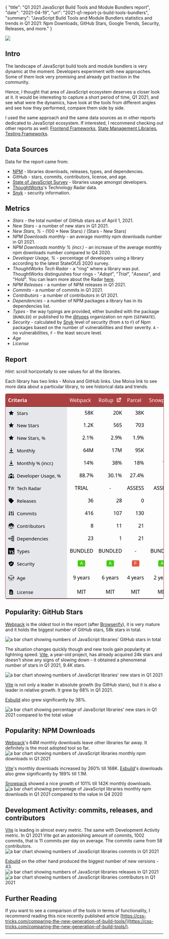 {
    "title": "Q1 2021 JavaScript Build Tools and Module Bundlers report",
    "date": "2021-04-19",
    "url": "2021-q1-report-js-build-tools-bundlers",
    "summary": "JavaScript Build Tools and Module Bundlers statistics and trends in Q1 2021: Npm Downloads, GitHub Stars, Google Trends, Security, Releases, and more."
}

![](/blog/images/2021-q1-report/logo.png?v1)

## Intro
The landscape of JavaScript build tools and module bundlers is very dynamic at the moment. Developers experiment with new approaches. Some of them look very promising and already got traction in the community.

Hence, I thought that area of JavaScript ecosystem deserves a closer look at it. It would be interesting to capture a short period of time, Q1 2021, and see what were the dynamics, have look at the tools from different angles and see how they performed, compare them side by side.

I used the same approach and the same data sources as in other reports dedicated to JavaScript ecosystem. If interested, I recommend checking out other reports as well: [Frontend Frameworks](https://moiva.io/blog/2021-q1-state-of-js-frameworks), [State Management Libraries](https://moiva.io/blog/2021-q1-report-state-management), [Testing Frameworks](https://moiva.io/blog/2021-q1-report-js-testing-libraries).

## Data Sources
Data for the report came from:
- [NPM](https://www.npmjs.com/) - libraries downloads, releases, types, and dependencies.
- GitHub - stars, commits, contributors, license, and age.
- [State of JavaScript Survey](https://stateofjs.com/) - libraries usage amongst developers.
- [ThoughtWorks](https://www.thoughtworks.com/)'s Technology Radar data.
- [Snyk](https://snyk.io/) - security information.

## Metrics
- *Stars* - the total number of GitHub stars as of April 1, 2021.
- *New Stars* - a number of new stars in Q1 2021.
- *New Stars, %* - (100 * New Stars) / (Stars - New Stars)
- *NPM Downloads monthly* - an average monthly npm downloads number in Q1 2021.
- *NPM Downloads monthly % (incr.)* - an increase of the average monthly npm downloads number compared to Q4 2020.
- *Developer Usage, %* - percentage of developers using a library according to the latest StateOfJS 2020 survey.
- *ThoughtWorks Tech Radar* - a "ring" where a library was put. ThoughtWorks distinguishes four rings - "*Adopt*", "*Trial*", "*Assess*", and "*Hold*". You can learn more about the Radar [here](https://www.thoughtworks.com/radar/faq).
- *NPM Releases* - a number of NPM releases in Q1 2021.
- *Commits* - a number of commits in Q1 2021.
- *Contributors* - a number of contributors in Q1 2021.
- *Dependencies* - a number of NPM packages a library has in its dependencies list.
- *Types* - the way typings are provided, either bundled with the package (`BUNDLED`) or published to the [@types](https://www.npmjs.com/~types) organization on npm (`SEPARATE`).
- *Security* - calculated by [Snyk](https://snyk.io/) level of security (from `A` to `F`) of Npm packages based on the number of vulnerabilities and their severity. `A` - no vulnerabilities, `F` - the least secure level.
- *Age*
- *License*

## Report
*Hint*: scroll horizontally to see values for all the libraries.

Each library has two links - Moiva and GitHub links. Use Moiva link to see more data about a particular library, to see historical data and trends.

<style type='text/css'>
.wrapper-2021q1 {
    border-color: rgba(172, 65, 66, 1);
    border-radius: 0.25rem;
    border-width: 1px;
    border-style: solid;
    width: 100%;
    overflow: scroll;
}
.wrapper-2021q1 table {
  padding: 0;
  margin: 0;
  border: none;
    font-size: 16px;
    border-width: 1px;
    table-layout: auto;
    border-collapse: collapse;
    text-indent: 0;
    border-color: inherit;
    font-family: ui-sans-serif, system-ui, -apple-system, BlinkMacSystemFont, "Segoe UI", Roboto, "Helvetica Neue", Arial, "Noto Sans", sans-serif, "Apple Color Emoji", "Segoe UI Emoji", "Segoe UI Symbol", "Noto Color Emoji";
}
.wrapper-2021q1 thead {
    background-color: rgba(172, 65, 66, 1.0);
    color: white;
}
.wrapper-2021q1 thead th {
    z-index: 1;
    border: none;
}

.wrapper-2021q1 thead th:first-child {
    background-color: rgba(172, 65, 66, 1.0);
    height: 2.5rem;
    position: -webkit-sticky;
    position: sticky;
    left: 0;
    z-index: 2;
}

.wrapper-2021q1 thead th:first-child div {
    width: 180px;
}

.wrapper-2021q1 thead th div {
    display: flex;
}

.wrapper-2021q1 tbody {
    color: black;
}

.wrapper-2021q1 tbody th {
    font-weight: 500;
    font-size: 15px;
    position: -webkit-sticky;
    position: sticky;
    left: 0;
    z-index: 1;
    background-color: rgba(229, 231, 235, 1.0) !important;
    padding-left: 0.5rem;
    padding-right: 0.5rem;
    border-left: none;
}

.wrapper-2021q1 tbody tr {
    height: 40px;
}

.wrapper-2021q1 td, th {
    border-bottom: none;
    border-top: none;
}

.wrapper-2021q1 a.primary-link {
    font-weight: 400;
    color: rgba(255, 255, 255, 1) !important;
}

.wrapper-2021q1 a.primary-link:hover {
    font-weight: 400;
    --tw-text-opacity: 1;
    color: rgba(255, 255, 255, var(--tw-text-opacity));
    text-decoration: underline;
}
.wrapper-2021q1 a, .link {
    cursor: pointer;
    font-weight: 400;
    color: rgba(172, 65, 66, 1);
}
.wrapper-2021q1 a {
    color: inherit;
    text-decoration: inherit;
}

.wrapper-2021q1 .ml-2 {
    margin-left: 0.5rem;
}
.wrapper-2021q1 svg {
    display: block;
    vertical-align: middle;
}
.wrapper-2021q1 .w-5 {
    width: 1.25rem;
}
.wrapper-2021q1 .h-5 {
    height: 1.25rem;
}
.wrapper-2021q1 .border-r {
    border-right-width: 1px !important;
}

.wrapper-2021q1 .border-gray-300 {
    border-color: rgba(209, 213, 219, 1);
}

.wrapper-2021q1 .items-center {
    align-items: center;
}

.wrapper-2021q1 .flex {
    display: flex;
}
.wrapper-2021q1 .justify-end {
    justify-content: flex-end;
}
.wrapper-2021q1 .justify-center {
    justify-content: center;
}
.wrapper-2021q1 .sec {
    border-radius: 4px;
    width: 24px;
    height: 20px;
    display: flex;
    align-items: center;
    justify-content: center;
    font-family: ui-monospace, SFMono-Regular, Menlo, Monaco, Consolas, "Liberation Mono", "Courier New", monospace;
    font-size: 14px;
    line-height: 20px;
    color: white !important;
    text-decoration: none;
}
.wrapper-2021q1 .sec-A {
    background-color: #4c1;
}
.wrapper-2021q1 .sec-E, .wrapper-2021q1 .sec-F {
    background-color: #e05d44;
}
</style>

<div class="wrapper-2021q1"><table><thead class="text-white bg-primary"><tr><th scope="col"><div class="w-52">Criteria</div></th><th scope="col"><div><a href="/?npm=webpack" class="primary-link">Webpack</a><a href="https://github.com/webpack/webpack" target="_blank" class="ml-2 primary-link"><svg xmlns="http://www.w3.org/2000/svg" class="w-5 h-5" viewBox="0 0 20 20" fill="currentColor"><path d="M11 3a1 1 0 100 2h2.586l-6.293 6.293a1 1 0 101.414 1.414L15 6.414V9a1 1 0 102 0V4a1 1 0 00-1-1h-5z"></path><path d="M5 5a2 2 0 00-2 2v8a2 2 0 002 2h8a2 2 0 002-2v-3a1 1 0 10-2 0v3H5V7h3a1 1 0 000-2H5z"></path></svg></a></div></th><th scope="col"><div><a href="/?npm=rollup" class="primary-link">Rollup</a><a href="https://github.com/rollup/rollup" target="_blank" class="ml-2 primary-link"><svg xmlns="http://www.w3.org/2000/svg" class="w-5 h-5" viewBox="0 0 20 20" fill="currentColor"><path d="M11 3a1 1 0 100 2h2.586l-6.293 6.293a1 1 0 101.414 1.414L15 6.414V9a1 1 0 102 0V4a1 1 0 00-1-1h-5z"></path><path d="M5 5a2 2 0 00-2 2v8a2 2 0 002 2h8a2 2 0 002-2v-3a1 1 0 10-2 0v3H5V7h3a1 1 0 000-2H5z"></path></svg></a></div></th><th scope="col"><div><a href="/?npm=@parcel/core" class="primary-link">Parcel</a><a href="https://github.com/parcel-bundler/parcel" target="_blank" class="ml-2 primary-link"><svg xmlns="http://www.w3.org/2000/svg" class="w-5 h-5" viewBox="0 0 20 20" fill="currentColor"><path d="M11 3a1 1 0 100 2h2.586l-6.293 6.293a1 1 0 101.414 1.414L15 6.414V9a1 1 0 102 0V4a1 1 0 00-1-1h-5z"></path><path d="M5 5a2 2 0 00-2 2v8a2 2 0 002 2h8a2 2 0 002-2v-3a1 1 0 10-2 0v3H5V7h3a1 1 0 000-2H5z"></path></svg></a></div></th><th scope="col"><div><a href="/?npm=snowpack" class="primary-link">Snowpack</a><a href="https://github.com/snowpackjs/snowpack" target="_blank" class="ml-2 primary-link"><svg xmlns="http://www.w3.org/2000/svg" class="w-5 h-5" viewBox="0 0 20 20" fill="currentColor"><path d="M11 3a1 1 0 100 2h2.586l-6.293 6.293a1 1 0 101.414 1.414L15 6.414V9a1 1 0 102 0V4a1 1 0 00-1-1h-5z"></path><path d="M5 5a2 2 0 00-2 2v8a2 2 0 002 2h8a2 2 0 002-2v-3a1 1 0 10-2 0v3H5V7h3a1 1 0 000-2H5z"></path></svg></a></div></th><th scope="col"><div><a href="/?npm=vite" class="primary-link">Vite</a><a href="https://github.com/vitejs/vite" target="_blank" class="ml-2 primary-link"><svg xmlns="http://www.w3.org/2000/svg" class="w-5 h-5" viewBox="0 0 20 20" fill="currentColor"><path d="M11 3a1 1 0 100 2h2.586l-6.293 6.293a1 1 0 101.414 1.414L15 6.414V9a1 1 0 102 0V4a1 1 0 00-1-1h-5z"></path><path d="M5 5a2 2 0 00-2 2v8a2 2 0 002 2h8a2 2 0 002-2v-3a1 1 0 10-2 0v3H5V7h3a1 1 0 000-2H5z"></path></svg></a></div></th><th scope="col"><div><a href="/?npm=esbuild" class="primary-link">Esbuild</a><a href="https://github.com/evanw/esbuild" target="_blank" class="ml-2 primary-link"><svg xmlns="http://www.w3.org/2000/svg" class="w-5 h-5" viewBox="0 0 20 20" fill="currentColor"><path d="M11 3a1 1 0 100 2h2.586l-6.293 6.293a1 1 0 101.414 1.414L15 6.414V9a1 1 0 102 0V4a1 1 0 00-1-1h-5z"></path><path d="M5 5a2 2 0 00-2 2v8a2 2 0 002 2h8a2 2 0 002-2v-3a1 1 0 10-2 0v3H5V7h3a1 1 0 000-2H5z"></path></svg></a></div></th><th scope="col"><div><a href="/?npm=wmr" class="primary-link">Wmr</a><a href="https://github.com/preactjs/wmr" target="_blank" class="ml-2 primary-link"><svg xmlns="http://www.w3.org/2000/svg" class="w-5 h-5" viewBox="0 0 20 20" fill="currentColor"><path d="M11 3a1 1 0 100 2h2.586l-6.293 6.293a1 1 0 101.414 1.414L15 6.414V9a1 1 0 102 0V4a1 1 0 00-1-1h-5z"></path><path d="M5 5a2 2 0 00-2 2v8a2 2 0 002 2h8a2 2 0 002-2v-3a1 1 0 10-2 0v3H5V7h3a1 1 0 000-2H5z"></path></svg></a></div></th><th scope="col"><div><a href="/?npm=browserify" class="primary-link">Browserify</a><a href="https://github.com/browserify/browserify" target="_blank" class="ml-2 primary-link"><svg xmlns="http://www.w3.org/2000/svg" class="w-5 h-5" viewBox="0 0 20 20" fill="currentColor"><path d="M11 3a1 1 0 100 2h2.586l-6.293 6.293a1 1 0 101.414 1.414L15 6.414V9a1 1 0 102 0V4a1 1 0 00-1-1h-5z"></path><path d="M5 5a2 2 0 00-2 2v8a2 2 0 002 2h8a2 2 0 002-2v-3a1 1 0 10-2 0v3H5V7h3a1 1 0 000-2H5z"></path></svg></a></div></th><th scope="col"><div><a href="/?npm=microbundle" class="primary-link">Microbundle</a><a href="https://github.com/developit/microbundle" target="_blank" class="ml-2 primary-link"><svg xmlns="http://www.w3.org/2000/svg" class="w-5 h-5" viewBox="0 0 20 20" fill="currentColor"><path d="M11 3a1 1 0 100 2h2.586l-6.293 6.293a1 1 0 101.414 1.414L15 6.414V9a1 1 0 102 0V4a1 1 0 00-1-1h-5z"></path><path d="M5 5a2 2 0 00-2 2v8a2 2 0 002 2h8a2 2 0 002-2v-3a1 1 0 10-2 0v3H5V7h3a1 1 0 000-2H5z"></path></svg></a></div></th></tr></thead><tbody><!-- Stars --><tr class="row"><th class="border-r border-gray-300"><div class="flex items-center border-r"><svg xmlns="http://www.w3.org/2000/svg" class="w-5 h-5" viewBox="0 0 20 20" fill="currentColor"><path d="M9.049 2.927c.3-.921 1.603-.921 1.902 0l1.07 3.292a1 1 0 00.95.69h3.462c.969 0 1.371 1.24.588 1.81l-2.8 2.034a1 1 0 00-.364 1.118l1.07 3.292c.3.921-.755 1.688-1.54 1.118l-2.8-2.034a1 1 0 00-1.175 0l-2.8 2.034c-.784.57-1.838-.197-1.539-1.118l1.07-3.292a1 1 0 00-.364-1.118L2.98 8.72c-.783-.57-.38-1.81.588-1.81h3.461a1 1 0 00.951-.69l1.07-3.292z"></path></svg><div class="ml-2">Stars</div></div></th><td class="border-r border-gray-300"><div class="flex justify-end">58K</div></td><td class="border-r border-gray-300"><div class="flex justify-end">20K</div></td><td class="border-r border-gray-300"><div class="flex justify-end">38K</div></td><td class="border-r border-gray-300"><div class="flex justify-end">18K</div></td><td class="border-r border-gray-300"><div class="flex justify-end">24K</div></td><td class="border-r border-gray-300"><div class="flex justify-end">23K</div></td><td class="border-r border-gray-300"><div class="flex justify-end">3.8K</div></td><td class="border-r border-gray-300"><div class="flex justify-end">14K</div></td><td class="border-r border-gray-300"><div class="flex justify-end">6K</div></td></tr><tr class="row"><th class="border-r border-gray-300"><div class="flex items-center border-r"><svg xmlns="http://www.w3.org/2000/svg" class="w-5 h-5" viewBox="0 0 20 20" fill="currentColor"><path d="M9.049 2.927c.3-.921 1.603-.921 1.902 0l1.07 3.292a1 1 0 00.95.69h3.462c.969 0 1.371 1.24.588 1.81l-2.8 2.034a1 1 0 00-.364 1.118l1.07 3.292c.3.921-.755 1.688-1.54 1.118l-2.8-2.034a1 1 0 00-1.175 0l-2.8 2.034c-.784.57-1.838-.197-1.539-1.118l1.07-3.292a1 1 0 00-.364-1.118L2.98 8.72c-.783-.57-.38-1.81.588-1.81h3.461a1 1 0 00.951-.69l1.07-3.292z"></path></svg><div class="ml-2">New Stars</div></div></th><td class="border-r border-gray-300 bg-gray-200"><div class="flex items-center justify-end">1.2K</div></td><td class="border-r border-gray-300 bg-gray-200"><div class="flex items-center justify-end">565</div></td><td class="border-r border-gray-300 bg-gray-200"><div class="flex items-center justify-end">703</div></td><td class="border-r border-gray-300 bg-gray-200"><div class="flex items-center justify-end">3.1K</div></td><td class="border-r border-gray-300 bg-gray-200"><div class="flex items-center justify-end">9.4K</div></td><td class="border-r border-gray-300 bg-gray-200"><div class="flex items-center justify-end">6.3K</div></td><td class="border-r border-gray-300 bg-gray-200"><div class="flex items-center justify-end">596</div></td><td class="border-r border-gray-300 bg-gray-200"><div class="flex items-center justify-end">167</div></td><td class="border-r border-gray-300 bg-gray-200"><div class="flex items-center justify-end">387</div></td></tr><tr class="row"><th class="border-r border-gray-300"><div class="flex items-center border-r"><svg xmlns="http://www.w3.org/2000/svg" class="w-5 h-5" viewBox="0 0 20 20" fill="currentColor"><path d="M9.049 2.927c.3-.921 1.603-.921 1.902 0l1.07 3.292a1 1 0 00.95.69h3.462c.969 0 1.371 1.24.588 1.81l-2.8 2.034a1 1 0 00-.364 1.118l1.07 3.292c.3.921-.755 1.688-1.54 1.118l-2.8-2.034a1 1 0 00-1.175 0l-2.8 2.034c-.784.57-1.838-.197-1.539-1.118l1.07-3.292a1 1 0 00-.364-1.118L2.98 8.72c-.783-.57-.38-1.81.588-1.81h3.461a1 1 0 00.951-.69l1.07-3.292z"></path></svg><div class="ml-2">New Stars, %</div></div></th><td class="border-r border-gray-300"><div class="flex items-center justify-end">2.1% </div></td><td class="border-r border-gray-300"><div class="flex items-center justify-end">2.9% </div></td><td class="border-r border-gray-300"><div class="flex items-center justify-end">1.9% </div></td><td class="border-r border-gray-300"><div class="flex items-center justify-end">21% </div></td><td class="border-r border-gray-300"><div class="flex items-center justify-end">68% </div></td><td class="border-r border-gray-300"><div class="flex items-center justify-end">38% </div></td><td class="border-r border-gray-300"><div class="flex items-center justify-end">19% </div></td><td class="border-r border-gray-300"><div class="flex items-center justify-end">1.2% </div></td><td class="border-r border-gray-300"><div class="flex items-center justify-end">7% </div></td></tr><tr class="row"><th class="border-r border-gray-300"><div class="flex items-center border-r"><svg xmlns="http://www.w3.org/2000/svg" class="w-5 h-5" viewBox="0 0 20 20" fill="currentColor"><path fill-rule="evenodd" d="M3 17a1 1 0 011-1h12a1 1 0 110 2H4a1 1 0 01-1-1zm3.293-7.707a1 1 0 011.414 0L9 10.586V3a1 1 0 112 0v7.586l1.293-1.293a1 1 0 111.414 1.414l-3 3a1 1 0 01-1.414 0l-3-3a1 1 0 010-1.414z" clip-rule="evenodd"></path></svg><div class="ml-2">Monthly</div></div></th><td class="border-r border-gray-300 bg-gray-200"><div class="flex items-center justify-end">64M</div></td><td class="border-r border-gray-300 bg-gray-200"><div class="flex items-center justify-end">17M</div></td><td class="border-r border-gray-300 bg-gray-200"><div class="flex items-center justify-end">95K</div></td><td class="border-r border-gray-300 bg-gray-200"><div class="flex items-center justify-end">142K</div></td><td class="border-r border-gray-300 bg-gray-200"><div class="flex items-center justify-end">168K</div></td><td class="border-r border-gray-300 bg-gray-200"><div class="flex items-center justify-end">1.1M</div></td><td class="border-r border-gray-300 bg-gray-200"><div class="flex items-center justify-end">1.2K</div></td><td class="border-r border-gray-300 bg-gray-200"><div class="flex items-center justify-end">5M</div></td><td class="border-r border-gray-300 bg-gray-200"><div class="flex items-center justify-end">91K</div></td></tr><tr class="row"><th class="border-r border-gray-300"><div class="flex items-center border-r"><svg xmlns="http://www.w3.org/2000/svg" class="w-5 h-5" viewBox="0 0 20 20" fill="currentColor"><path fill-rule="evenodd" d="M3 17a1 1 0 011-1h12a1 1 0 110 2H4a1 1 0 01-1-1zm3.293-7.707a1 1 0 011.414 0L9 10.586V3a1 1 0 112 0v7.586l1.293-1.293a1 1 0 111.414 1.414l-3 3a1 1 0 01-1.414 0l-3-3a1 1 0 010-1.414z" clip-rule="evenodd"></path></svg><div class="ml-2">Monthly % (incr.)</div></div></th><td class="border-r border-gray-300"><div class="flex items-center justify-end">14% </div></td><td class="border-r border-gray-300"><div class="flex items-center justify-end">38% </div></td><td class="border-r border-gray-300"><div class="flex items-center justify-end">18% </div></td><td class="border-r border-gray-300"><div class="flex items-center justify-end">101% </div></td><td class="border-r border-gray-300"><div class="flex items-center justify-end">260% </div></td><td class="border-r border-gray-300"><div class="flex items-center justify-end">189% </div></td><td class="border-r border-gray-300"><div class="flex items-center justify-end">25% </div></td><td class="border-r border-gray-300"><div class="flex items-center justify-end">11% </div></td><td class="border-r border-gray-300"><div class="flex items-center justify-end">14% </div></td></tr><tr class="row"><th class="border-r border-gray-300"><div class="flex items-center border-r"><svg xmlns="http://www.w3.org/2000/svg" class="w-5 h-5" viewBox="0 0 20 20" fill="currentColor"><path d="M13 6a3 3 0 11-6 0 3 3 0 016 0zM18 8a2 2 0 11-4 0 2 2 0 014 0zM14 15a4 4 0 00-8 0v3h8v-3zM6 8a2 2 0 11-4 0 2 2 0 014 0zM16 18v-3a5.972 5.972 0 00-.75-2.906A3.005 3.005 0 0119 15v3h-3zM4.75 12.094A5.973 5.973 0 004 15v3H1v-3a3 3 0 013.75-2.906z"></path></svg><div class="ml-2">Developer Usage, %</div></div></th><td class="border-r border-gray-300 bg-gray-200"><div class="flex items-center justify-end">88.7%</div></td><td class="border-r border-gray-300 bg-gray-200"><div class="flex items-center justify-end">30.1%</div></td><td class="border-r border-gray-300 bg-gray-200"><div class="flex items-center justify-end">27.4%</div></td><td class="border-r border-gray-300 bg-gray-200"><div class="flex items-center justify-end">5.4%</div></td><td class="border-r border-gray-300 bg-gray-200"><div class="flex items-center justify-end">-</div></td><td class="border-r border-gray-300 bg-gray-200"><div class="flex items-center justify-end">5.5%</div></td><td class="border-r border-gray-300 bg-gray-200"><div class="flex items-center justify-end">-</div></td><td class="border-r border-gray-300 bg-gray-200"><div class="flex items-center justify-end">34.9%</div></td><td class="border-r border-gray-300 bg-gray-200"><div class="flex items-center justify-end">-</div></td></tr><tr class="row"><th class="border-r border-gray-300"><div class="flex items-center border-r"><div class="root w-5 dark"><svg xmlns="http://www.w3.org/2000/svg" xmlns:xlink="http://www.w3.org/1999/xlink" viewBox="0 0 66 36" fill="#fff" fill-rule="evenodd" stroke="#000" stroke-linecap="round" stroke-linejoin="round"><path d="M0 5.93V0h25.132v5.93h-9.06v29h-7v-29zM29.255 0h3.5L38.5 28.2 44.87 0h3.463l6.052 28.188L60.535 0H64l-8 34.92h-3.587l-5.93-28.546L40.16 34.92h-3.587z" stroke="none" style="color: black; fill: currentcolor;"></path></svg></div><div class="ml-2">Tech Radar</div></div></th><td class="border-r border-gray-300"><div class="flex items-center justify-center">TRIAL</div></td><td class="border-r border-gray-300"><div class="flex items-center justify-center">-</div></td><td class="border-r border-gray-300"><div class="flex items-center justify-center">ASSESS</div></td><td class="border-r border-gray-300"><div class="flex items-center justify-center">ASSESS</div></td><td class="border-r border-gray-300"><div class="flex items-center justify-center">-</div></td><td class="border-r border-gray-300"><div class="flex items-center justify-center">-</div></td><td class="border-r border-gray-300"><div class="flex items-center justify-center">-</div></td><td class="border-r border-gray-300"><div class="flex items-center justify-center">-</div></td><td class="border-r border-gray-300"><div class="flex items-center justify-center">-</div></td></tr><tr class="row"><th class="border-r border-gray-300"><div class="flex items-center border-r"><svg xmlns="http://www.w3.org/2000/svg" class="w-5 h-5" viewBox="0 0 20 20" fill="currentColor"><path fill-rule="evenodd" d="M17.707 9.293a1 1 0 010 1.414l-7 7a1 1 0 01-1.414 0l-7-7A.997.997 0 012 10V5a3 3 0 013-3h5c.256 0 .512.098.707.293l7 7zM5 6a1 1 0 100-2 1 1 0 000 2z" clip-rule="evenodd"></path></svg><div class="ml-2">Releases</div></div></th><td class="border-r border-gray-300 bg-gray-200"><div class="flex items-center justify-end">36</div></td><td class="border-r border-gray-300 bg-gray-200"><div class="flex items-center justify-end">28</div></td><td class="border-r border-gray-300 bg-gray-200"><div class="flex items-center justify-end">0</div></td><td class="border-r border-gray-300 bg-gray-200"><div class="flex items-center justify-end">18</div></td><td class="border-r border-gray-300 bg-gray-200"><div class="flex items-center justify-end">12</div></td><td class="border-r border-gray-300 bg-gray-200"><div class="flex items-center justify-end">43</div></td><td class="border-r border-gray-300 bg-gray-200"><div class="flex items-center justify-end">10</div></td><td class="border-r border-gray-300 bg-gray-200"><div class="flex items-center justify-end">0</div></td><td class="border-r border-gray-300 bg-gray-200"><div class="flex items-center justify-end">0</div></td></tr><tr class="row"><th class="border-r border-gray-300"><div class="flex items-center border-r"><svg xmlns="http://www.w3.org/2000/svg" class="w-5 h-5" viewBox="0 0 20 20" fill="currentColor"><path d="M5 4a1 1 0 00-2 0v7.268a2 2 0 000 3.464V16a1 1 0 102 0v-1.268a2 2 0 000-3.464V4zM11 4a1 1 0 10-2 0v1.268a2 2 0 000 3.464V16a1 1 0 102 0V8.732a2 2 0 000-3.464V4zM16 3a1 1 0 011 1v7.268a2 2 0 010 3.464V16a1 1 0 11-2 0v-1.268a2 2 0 010-3.464V4a1 1 0 011-1z"></path></svg><div class="ml-2">Commits</div></div></th><td class="border-r border-gray-300"><div class="flex items-center justify-end">416</div></td><td class="border-r border-gray-300"><div class="flex items-center justify-end">107</div></td><td class="border-r border-gray-300"><div class="flex items-center justify-end">130</div></td><td class="border-r border-gray-300"><div class="flex items-center justify-end">514</div></td><td class="border-r border-gray-300"><div class="flex items-center justify-end">1002</div></td><td class="border-r border-gray-300"><div class="flex items-center justify-end">492</div></td><td class="border-r border-gray-300"><div class="flex items-center justify-end">339</div></td><td class="border-r border-gray-300"><div class="flex items-center justify-end">1</div></td><td class="border-r border-gray-300"><div class="flex items-center justify-end">4</div></td></tr><tr class="row"><th class="border-r border-gray-300"><div class="flex items-center border-r"><svg xmlns="http://www.w3.org/2000/svg" class="w-5 h-5" preserveAspectRatio="xMidYMid meet" viewBox="0 0 64 64"><path d="M40.322 4.102C38.603 2.702 35.304 2 32 2c-3.302 0-6.601.701-8.32 2.101v21.41h16.643V4.102z" fill="black"></path><path d="M58.384 27.574l.532.284C58.39 17.578 53.723 9.323 41.937 6.47l.001 17.323c6.843.676 12.639 2.022 16.446 3.781" fill="black"></path><path d="M22.063 23.793l.002-17.323C10.277 9.323 5.61 17.578 5.084 27.859l.532-.284c3.808-1.76 9.604-3.106 16.447-3.782" fill="black"></path><path d="M58 35.486V32h4c0-1.345-1.032-2.616-2.833-3.761c-2.343-.574-9.126-2.125-17.229-2.933v1.717H22.063v-1.717c-8.105.808-14.892 2.358-17.231 2.935C3.031 29.384 2 30.655 2 32h4v3.486C4.496 36.193 3 37.79 3 41c0 3.981 2.302 5.506 4.064 5.893C8.271 55.282 26.084 62 32 62s23.729-6.718 24.936-15.107C58.698 46.506 61 44.981 61 41c0-3.21-1.496-4.807-3-5.514zM56 45h-1v1c0 7.037-16.911 14-23 14S9 53.037 9 46v-1H8c-.122 0-3-.046-3-4c0-3.834 2.701-3.994 3-4h1v-5h46v5h1c.122 0 3 .046 3 4c0 3.834-2.701 3.994-3 4z" fill="black"></path><path d="M25 38.558c0-.552-.113-1.073-.295-1.562c1.03.747 1.859 1.752 2.295 3.06c0-7.998-14-7.998-14-.998c.652-1.632 2.162-2.72 3.963-3.252A4.454 4.454 0 0 0 16 38.558a4.5 4.5 0 0 0 9 0" fill="black"></path><path d="M37 40.056c.436-1.308 1.265-2.313 2.295-3.06A4.451 4.451 0 0 0 39 38.558a4.5 4.5 0 0 0 9 0a4.456 4.456 0 0 0-.963-2.752c1.801.532 3.311 1.62 3.963 3.252c0-7-14-7-14 .998" fill="black"></path><path d="M40.1 49.708H23.901c-.9 0-.9.857-.9.857c0 3.43 4.5 5.143 9 5.143s9-1.713 9-5.143c-.001 0-.001-.857-.901-.857" fill="black"></path></svg><div class="ml-2">Contributors</div></div></th><td class="border-r border-gray-300 bg-gray-200"><div class="flex items-center justify-end">8</div></td><td class="border-r border-gray-300 bg-gray-200"><div class="flex items-center justify-end">11</div></td><td class="border-r border-gray-300 bg-gray-200"><div class="flex items-center justify-end">21</div></td><td class="border-r border-gray-300 bg-gray-200"><div class="flex items-center justify-end">33</div></td><td class="border-r border-gray-300 bg-gray-200"><div class="flex items-center justify-end">58</div></td><td class="border-r border-gray-300 bg-gray-200"><div class="flex items-center justify-end">20</div></td><td class="border-r border-gray-300 bg-gray-200"><div class="flex items-center justify-end">14</div></td><td class="border-r border-gray-300 bg-gray-200"><div class="flex items-center justify-end">1</div></td><td class="border-r border-gray-300 bg-gray-200"><div class="flex items-center justify-end">4</div></td></tr><tr class="row"><th class="border-r border-gray-300"><div class="flex items-center border-r"><svg xmlns="http://www.w3.org/2000/svg" class="w-5 h-5" preserveAspectRatio="xMidYMid meet" viewBox="0 0 32 32"><path d="M30 10V2h-8v3h-5a2.002 2.002 0 0 0-2 2v8h-5v-3H2v8h8v-3h5v8a2.002 2.002 0 0 0 2 2h5v3h8v-8h-8v3h-5v-8h5v3h8v-8h-8v3h-5V7h5v3zM8 18H4v-4h4zm16 6h4v4h-4zm0-10h4v4h-4zm0-10h4v4h-4z" fill="black"></path></svg><div class="ml-2">Dependencies</div></div></th><td class="border-r border-gray-300"><div class="flex items-center justify-end">23</div></td><td class="border-r border-gray-300"><div class="flex items-center justify-end">1</div></td><td class="border-r border-gray-300"><div class="flex items-center justify-end">21</div></td><td class="border-r border-gray-300"><div class="flex items-center justify-end">10</div></td><td class="border-r border-gray-300"><div class="flex items-center justify-end">4</div></td><td class="border-r border-gray-300"><div class="flex items-center justify-end">0</div></td><td class="border-r border-gray-300"><div class="flex items-center justify-end">1</div></td><td class="border-r border-gray-300"><div class="flex items-center justify-end">48</div></td><td class="border-r border-gray-300"><div class="flex items-center justify-end">39</div></td></tr><tr class="row"><th class="border-r border-gray-300"><div class="flex items-center border-r"><div class="flex justify-center w-5"><svg xmlns="http://www.w3.org/2000/svg" class="w-4 h-4" preserveAspectRatio="xMidYMid meet" viewBox="0 0 24 24"><path d="M1.125 0C.502 0 0 .502 0 1.125v21.75C0 23.498.502 24 1.125 24h21.75c.623 0 1.125-.502 1.125-1.125V1.125C24 .502 23.498 0 22.875 0zm17.363 9.75c.612 0 1.154.037 1.627.111a6.38 6.38 0 0 1 1.306.34v2.458a3.95 3.95 0 0 0-.643-.361a5.093 5.093 0 0 0-.717-.26a5.453 5.453 0 0 0-1.426-.2c-.3 0-.573.028-.819.086a2.1 2.1 0 0 0-.623.242c-.17.104-.3.229-.393.374a.888.888 0 0 0-.14.49c0 .196.053.373.156.529c.104.156.252.304.443.444s.423.276.696.41c.273.135.582.274.926.416c.47.197.892.407 1.266.628c.374.222.695.473.963.753c.268.279.472.598.614.957c.142.359.214.776.214 1.253c0 .657-.125 1.21-.373 1.656a3.033 3.033 0 0 1-1.012 1.085a4.38 4.38 0 0 1-1.487.596c-.566.12-1.163.18-1.79.18a9.916 9.916 0 0 1-1.84-.164a5.544 5.544 0 0 1-1.512-.493v-2.63a5.033 5.033 0 0 0 3.237 1.2c.333 0 .624-.03.872-.09c.249-.06.456-.144.623-.25c.166-.108.29-.234.373-.38a1.023 1.023 0 0 0-.074-1.089a2.12 2.12 0 0 0-.537-.5a5.597 5.597 0 0 0-.807-.444a27.72 27.72 0 0 0-1.007-.436c-.918-.383-1.602-.852-2.053-1.405c-.45-.553-.676-1.222-.676-2.005c0-.614.123-1.141.369-1.582c.246-.441.58-.804 1.004-1.089a4.494 4.494 0 0 1 1.47-.629a7.536 7.536 0 0 1 1.77-.201zm-15.113.188h9.563v2.166H9.506v9.646H6.789v-9.646H3.375z" fill="black"></path></svg></div><div class="ml-2">Types</div></div></th><td class="border-r border-gray-300 bg-gray-200"><div class="flex items-center justify-center">BUNDLED</div></td><td class="border-r border-gray-300 bg-gray-200"><div class="flex items-center justify-center">BUNDLED</div></td><td class="border-r border-gray-300 bg-gray-200"><div class="flex items-center justify-center">-</div></td><td class="border-r border-gray-300 bg-gray-200"><div class="flex items-center justify-center">BUNDLED</div></td><td class="border-r border-gray-300 bg-gray-200"><div class="flex items-center justify-center">BUNDLED</div></td><td class="border-r border-gray-300 bg-gray-200"><div class="flex items-center justify-center">BUNDLED</div></td><td class="border-r border-gray-300 bg-gray-200"><div class="flex items-center justify-center">BUNDLED</div></td><td class="border-r border-gray-300 bg-gray-200"><div class="flex items-center justify-center">SEPARATE</div></td><td class="border-r border-gray-300 bg-gray-200"><div class="flex items-center justify-center">-</div></td></tr><tr class="row"><th class="border-r border-gray-300"><div class="flex items-center border-r"><svg xmlns="http://www.w3.org/2000/svg" class="w-5 h-5" viewBox="0 0 20 20" fill="currentColor"><path fill-rule="evenodd" d="M2.166 4.999A11.954 11.954 0 0010 1.944 11.954 11.954 0 0017.834 5c.11.65.166 1.32.166 2.001 0 5.225-3.34 9.67-8 11.317C5.34 16.67 2 12.225 2 7c0-.682.057-1.35.166-2.001zm11.541 3.708a1 1 0 00-1.414-1.414L9 10.586 7.707 9.293a1 1 0 00-1.414 1.414l2 2a1 1 0 001.414 0l4-4z" clip-rule="evenodd"></path></svg><div class="ml-2">Security</div></div></th><td class="border-r border-gray-300"><div class="flex items-center justify-center"><a class="sec sec-A" href="https://snyk.io/advisor/npm-package/webpack" target="_blank">A</a></div></td><td class="border-r border-gray-300"><div class="flex items-center justify-center"><a class="sec sec-A" href="https://snyk.io/advisor/npm-package/rollup" target="_blank">A</a></div></td><td class="border-r border-gray-300"><div class="flex items-center justify-center"><a class="sec sec-F" href="https://snyk.io/advisor/npm-package/@parcel/core" target="_blank">F</a></div></td><td class="border-r border-gray-300"><div class="flex items-center justify-center"><a class="sec sec-A" href="https://snyk.io/advisor/npm-package/snowpack" target="_blank">A</a></div></td><td class="border-r border-gray-300"><div class="flex items-center justify-center"><a class="sec sec-A" href="https://snyk.io/advisor/npm-package/vite" target="_blank">A</a></div></td><td class="border-r border-gray-300"><div class="flex items-center justify-center"><a class="sec sec-A" href="https://snyk.io/advisor/npm-package/esbuild" target="_blank">A</a></div></td><td class="border-r border-gray-300"><div class="flex items-center justify-center"><a class="sec sec-A" href="https://snyk.io/advisor/npm-package/wmr" target="_blank">A</a></div></td><td class="border-r border-gray-300"><div class="flex items-center justify-center"><a class="sec sec-A" href="https://snyk.io/advisor/npm-package/browserify" target="_blank">A</a></div></td><td class="border-r border-gray-300"><div class="flex items-center justify-center"><a class="sec sec-F" href="https://snyk.io/advisor/npm-package/microbundle" target="_blank">F</a></div></td></tr><tr class="row"><th class="border-r border-gray-300"><div class="flex items-center border-r"><svg xmlns="http://www.w3.org/2000/svg" class="w-5 h-5" preserveAspectRatio="xMidYMid meet" viewBox="0 0 64 64"><path d="M60.837 36.945l.498-5.47c0-7.263-1.399-13.073-6.523-16.893C52.008 8.973 45.759 2.001 31.994 2C18.236 2 11.99 8.973 9.188 14.583c-5.124 3.819-6.523 9.63-6.523 16.893l.498 5.47C2.472 37.629 2 38.689 2 40.246c0 4.176 2.442 4.737 3.444 4.791C5.942 53.354 14.301 62 32.001 62c18.793 0 26.05-9.859 26.553-16.962c.614-.028 1.435-.214 2.138-.877c.869-.818 1.308-2.136 1.308-3.915c0-1.557-.472-2.617-1.163-3.301m-1.17 6.134c-.672.632-1.655.442-1.658.443l-.919-.22v.943c0 6.538-6.682 16.267-25.089 16.267S6.913 50.784 6.913 44.246l-.007-.925l-.906.2a1.894 1.894 0 0 1-.378.033c-1.761 0-2.131-1.799-2.131-3.308c0-2.34 1.249-2.831 2.296-2.831c.105 0 .175.007.187.008l.19.024l.18-.069c2.273-.892 3.791-2.253 4.513-4.044c1.396-3.471-.546-7.668-1.707-10.177c-.295-.638-.601-1.296-.681-1.608c.223-1.659 2.953-18.062 23.532-18.062c20.576.002 23.309 16.4 23.531 18.062c-.081.313-.385.971-.681 1.608c-1.161 2.508-3.105 6.706-1.708 10.177c.721 1.791 2.239 3.152 4.513 4.044l.18.067l.186-.021a1.77 1.77 0 0 1 .191-.009c1.047 0 2.296.491 2.296 2.831c0 1.335-.292 2.316-.842 2.833" fill="black"></path><path d="M32.001 46.423c-4.848 0-8.777 2.227-8.777 4.737c0 .337.074 1.178.211 1.178h2.961l.585-1.401l.524 1.401H40.53c.158 0 .246-.878.246-1.243c0-2.509-3.928-4.672-8.775-4.672" fill="black"></path><path d="M32.067 9.329a63.897 63.897 0 0 1 6.987.116c2.333.17 4.659.487 7.043.873c-2.121-1.154-4.453-1.918-6.837-2.381c-2.387-.479-4.833-.622-7.261-.556a40.006 40.006 0 0 0-7.186.946c-2.36.505-4.621 1.272-6.909 1.991c2.429.075 4.804-.285 7.15-.494c2.351-.22 4.682-.435 7.013-.495" fill="black"></path><path d="M32.055 13.438a95.341 95.341 0 0 1 8.52.114c2.844.17 5.681.485 8.563.876c-2.665-1.173-5.51-1.93-8.396-2.39c-2.888-.475-5.823-.615-8.743-.549a58.13 58.13 0 0 0-8.684.943c-2.864.502-5.647 1.273-8.453 1.995c2.922.076 5.799-.281 8.653-.492c2.857-.221 5.698-.436 8.54-.497" fill="black"></path><path d="M43.461 28.132a8.366 8.366 0 0 0-7.682 5.036c-2.671-.143-5.183-.017-7.466.23a8.361 8.361 0 0 0-7.771-5.267c-4.618 0-8.366 3.734-8.366 8.345c0 4.608 3.748 8.346 8.366 8.346c4.619 0 8.368-3.737 8.368-8.346c0-.113-.014-.226-.018-.34c1.93-.197 4.022-.3 6.229-.213c-.015.183-.03.365-.03.553c0 4.608 3.748 8.346 8.369 8.346c4.617 0 8.364-3.737 8.364-8.346c.001-4.61-3.746-8.344-8.363-8.344M20.542 42.039c-3.08 0-5.577-2.489-5.577-5.563s2.497-5.564 5.577-5.564s5.578 2.49 5.578 5.564s-2.498 5.563-5.578 5.563m22.917 0c-3.08 0-5.578-2.489-5.578-5.563s2.498-5.564 5.578-5.564s5.578 2.49 5.578 5.564s-2.498 5.563-5.578 5.563" fill="black"></path></svg><div class="ml-2">Age</div></div></th><td class="border-r border-gray-300 bg-gray-200"><div class="flex items-center justify-center">9 years</div></td><td class="border-r border-gray-300 bg-gray-200"><div class="flex items-center justify-center">6 years</div></td><td class="border-r border-gray-300 bg-gray-200"><div class="flex items-center justify-center">4 years</div></td><td class="border-r border-gray-300 bg-gray-200"><div class="flex items-center justify-center">2 years</div></td><td class="border-r border-gray-300 bg-gray-200"><div class="flex items-center justify-center">12 months</div></td><td class="border-r border-gray-300 bg-gray-200"><div class="flex items-center justify-center">5 years</div></td><td class="border-r border-gray-300 bg-gray-200"><div class="flex items-center justify-center">11 months</div></td><td class="border-r border-gray-300 bg-gray-200"><div class="flex items-center justify-center">11 years</div></td><td class="border-r border-gray-300 bg-gray-200"><div class="flex items-center justify-center">3 years</div></td></tr><tr class="row"><th class="border-r border-gray-300"><div class="flex items-center border-r"><svg xmlns="http://www.w3.org/2000/svg" class="w-5 h-5" viewBox="0 0 20 20" fill="currentColor"><path fill-rule="evenodd" d="M4 4a2 2 0 012-2h4.586A2 2 0 0112 2.586L15.414 6A2 2 0 0116 7.414V16a2 2 0 01-2 2H6a2 2 0 01-2-2V4zm2 6a1 1 0 011-1h6a1 1 0 110 2H7a1 1 0 01-1-1zm1 3a1 1 0 100 2h6a1 1 0 100-2H7z" clip-rule="evenodd"></path></svg><div class="ml-2">License</div></div></th><td class="border-r border-gray-300"><div class="flex items-center justify-center">MIT</div></td><td class="border-r border-gray-300"><div class="flex items-center justify-center">MIT</div></td><td class="border-r border-gray-300"><div class="flex items-center justify-center">MIT</div></td><td class="border-r border-gray-300"><div class="flex items-center justify-center">MIT</div></td><td class="border-r border-gray-300"><div class="flex items-center justify-center">MIT</div></td><td class="border-r border-gray-300"><div class="flex items-center justify-center">MIT</div></td><td class="border-r border-gray-300"><div class="flex items-center justify-center">MIT</div></td><td class="border-r border-gray-300"><div class="flex items-center justify-center">MIT</div></td><td class="border-r border-gray-300"><div class="flex items-center justify-center">MIT</div></td></tr></tbody></table></div>

## Popularity: GitHub Stars
[Webpack](https://github.com/webpack/webpack) is the oldest tool in the report (after [Browserify](https://github.com/browserify/browserify)), it is very mature and it holds the biggest number of GitHub stars, 58k stars in total.

![a bar chart showing numbers of JavaScript libraries' GitHub stars in total](/blog/images/2021-q1-report/bundlers/stars.png)

The situation changes quickly though and new tools gain popularity at lightning speed. [Vite](https://github.com/vitejs/vite), a year-old project, has already acquired 24k stars and doesn't show any signs of slowing down - it obtained a phenomenal number of stars in Q1 2021, 9.4K stars.

![a bar chart showing numbers of JavaScript libraries' new stars in Q1 2021](/blog/images/2021-q1-report/bundlers/new-stars.png)

[Vite](https://github.com/vitejs/vite) is not only a leader in absolute growth (by GitHub stars), but it is also a leader in relative growth. It grew by 68% in Q1 2021.

[Esbuild](https://github.com/evanw/esbuild) also grew significantly by 38%.

![a bar chart showing percentage of JavaScript libraries' new stars in Q1 2021 compared to the total value](/blog/images/2021-q1-report/bundlers/new-stars-percentage.png)

## Popularity: NPM Downloads
[Webpack](https://github.com/webpack/webpack)'s 64M monthly downloads leave other libraries far away. It definitely is the most adopted tool so far.
![a bar chart showing numbers of JavaScript libraries monthly npm downloads in Q1 2021](/blog/images/2021-q1-report/bundlers/npm-downloads.png)

[Vite](https://github.com/vitejs/vite)'s monthly downloads increased by 260% till 168K. [Esbuild](https://github.com/evanw/esbuild)'s downloads also grew significantly by 189% till 1.1M.

[Snowpack](https://github.com/snowpackjs/snowpack) showed a nice growth of 101% till 142K monthly downloads.
![a bar chart showing percentage of JavaScript libraries monthly npm downloads in Q1 2021 compared to the value in Q4 2020](/blog/images/2021-q1-report/bundlers/npm-downloads-percentage.png)

## Development Activity: commits, releases, and contributors
[Vite](https://github.com/vitejs/vite) is leading in almost every metric. The same with Development Activity metric. In Q1 2021 Vite got an astonishing amount of commits, 1002 commits, that is 11 commits per day on average.
The commits came from 58 contributors.
![a bar chart showing numbers of JavaScript libraries commits in Q1 2021](/blog/images/2021-q1-report/bundlers/commits.png)

[Esbuild](https://github.com/evanw/esbuild) on the other hand produced the biggest number of new versions - 43.
![a bar chart showing numbers of JavaScript libraries releases in Q1 2021](/blog/images/2021-q1-report/bundlers/npm-releases.png)
![a bar chart showing numbers of JavaScript libraries contributors in Q1 2021](/blog/images/2021-q1-report/bundlers/contributors.png)

## Further Reading
If you want to see a comparison of the tools in terms of functionality, I recommend reading this nice recently published article [https://css-tricks.com/comparing-the-new-generation-of-build-tools/](https://css-tricks.com/comparing-the-new-generation-of-build-tools/).

---

